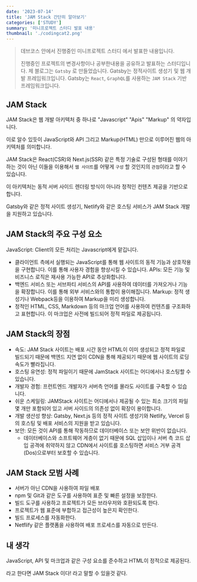 ```yaml
---
date: '2023-07-14'
title: 'JAM Stack 간단히 알아보기'
categories: ['STUDY']
summary: '미니프로젝트 스터디 발표 내용'
thumbnail: './codingcat2.png'
---
```

> 데브코스 안에서 진행중인 미니프로젝트 스터디 에서 발표한 내용입니다.
>
> 진행중인 프로젝트의 변경사항이나 공부한내용을 공유하고 발표하는 스터디입니다.
제 블로그는 `Gatsby` 로 만들었습니다. 
Gatsby는 정적사이트 생성기 및 웹 개발 프레임워크입니다.
Gatsby는 `React`, `GraphQL`를 사용하는 `JAM Stack` 기반 프레임워크입니다.

## JAM Stack
JAM Stack은 웹 개발 아키텍처 중 하나로 "Javascript" "Apis" "Markup" 의 약자입니다.

이로 알수 있듯이 JavaScript와 API 그리고 Markup(HTML) 만으로 이루어진 웹의 아키텍처를 의미합니다.

JAM Stack은 React(CSR)와 Next.js(SSR) 같은 특정 기술로 구성된 형태를 이야기 하는 것이 아닌 이들을 이용해서 `웹 사이트`를 어떻게 `구성` 할 것인지의 `관점`이라고 할 수 있습니다.

이 아키텍처는 동적 서버 사이드 렌더링 방식이 아니라 정적인 컨텐츠 제공을 기반으로 합니다.

Gatsby와 같은 정적 사이트 생성기, Netlify와 같은 호스팅 서비스가 JAM Stack 개발을 지원하고 있습니다.


## JAM Stack의 주요 구성 요소

JavaScript: Client의 모든 처리는 Javascript에게 맡깁니다.
- 클라이언트 측에서 실행되는 JavaScript를 통해 웹 사이트의 동적 기능과 상호작용을 구현합니다. 이를 통해 사용자 경험을 향상시킬 수 있습니다.
APIs: 모든 기능 및 비즈니스 로직은 재사용 가능한 API로 추상화합니다.
- 백엔드 서비스 또는 서브파티 서비스의 API를 사용하여 데이터를 가져오거나 기능을 확장합니다. 이를 통해 외부 서비스와의 통합이 용이해집니다.
Markup: 정적 생성기나 Webpack등을 이용하여 Markup을 미리 생성합니다.
- 정적인 HTML, CSS, Markdown 등의 마크업 언어를 사용하여 컨텐츠를 구조화하고 표현합니다. 이 마크업은 사전에 빌드되어 정적 파일로 제공됩니다.


## JAM Stack의 장점

- 속도: JAM Stack 사이트는 배포 시간 동안 HTML이 이미 생성되고 정적 파일로 빌드되기 때문에 백엔드 지연 없이 CDN을 통해 제공되기 때문에 웹 사이트의 로딩 속도가 빨라집니다.
- 호스팅 유연성: 정적 파일이기 때문에 JamStack 사이트는 어디에서나 호스팅할 수 있습니다.
- 개발자 경험: 프런트엔드 개발자가 서버측 언어를 몰라도 사이트를 구축할 수 있습니다.
- 쉬운 스케일링: JAMStack 사이트는 어디에서나 제공될 수 있는 최소 크기의 파일 몇 개만 포함되어 있고 서버 사이드의 의존성 없이 확장이 용이합니다.
- 개발 생산성 향상: Gatsby, Next.js 등의 정적 사이트 생성기와 Netlify, Vercel 등의 호스팅 및 배포 서비스의 지원을 받고 있습니다.
- 보안: 모든 것이 API를 통해 작동하므로 데이터베이스 또는 보안 위반이 없습니다.
	- 데이터베이스와 소프트웨어 게층이 없기 때문에 SQL 삽입이나 서버 측 코드 삽입 공격에 취약하지 않고 CDN에서 사이트를 호스팅하면 서비스 거부 공격(Dos)으로부터 보호할 수 있습니다.


## JAM Stack 모범 사례
- 서버가 아닌 CDN을 사용하여 파일 배포
- npm 및 Git과 같은 도구를 사용하여 표준 및 빠른 설정을 보장한다.
- 빌드 도구를 사용하고 프로젝트가 모든 브라우저와 호환되도록 한다.
- 프로젝트가 웹 표준에 부합하고 접근성이 높은지 확인한다.
- 빌드 프로세스를 자동화한다.
- Netflify 같은 플랫폼을 사용하여 배포 프로세스를 자동으로 만든다.


## 내 생각
JavaScript, API 및 마크업과 같은 구성 요소를 준수하고 HTML이 정적으로 제공된다.

라고 한다면 JAM Stack 이다! 라고 말할 수 있을것 같다.